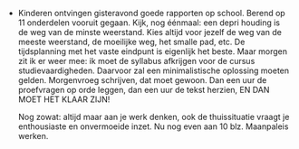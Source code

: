 - Kinderen ontvingen gisteravond goede rapporten op school. Berend op 11 onderdelen vooruit gegaan. Kijk, nog éénmaal: een depri houding is de weg van de minste weerstand. Kies altijd voor jezelf de weg van de meeste weerstand, de moeilijke weg, het smalle pad, etc. De tijdsplanning met het vaste eindpunt is eigenlijk het beste. Maar morgen zit ik er weer mee: ik moet de syllabus afkrijgen voor de cursus studievaardigheden. Daarvoor zal een minimalistische oplossing moeten gelden. Morgenvroeg schrijven, dat moet gewoon. Dan een uur de proefvragen op orde leggen, dan een uur de tekst herzien, EN DAN MOET HET KLAAR ZIJN!
  
  Nog zowat: altijd maar aan je werk denken, ook de thuissituatie vraagt je enthousiaste en onvermoeide inzet. Nu nog even aan 10 blz. Maanpaleis werken.